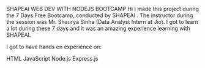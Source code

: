 SHAPEAI WEB DEV WITH NODEJS BOOTCAMP
Hi I made this project during the 7 Days Free Bootcamp, conducted by SHAPEAI . 
The instructor during the session was Mr. Shaurya Sinha (Data Analyst Intern at Jio). 
I got to learn a lot during these 7 days and it was an amazing experience learning with SHAPEAI.

I got to have hands on experience on:

HTML
JavaScript
Node.js
Express.js
